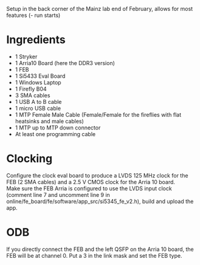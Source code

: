 Setup in the back corner of the Mainz lab end of February, allows for most features (- run starts)

# Ingredients #

* 1 Stryker
* 1 Arria10 Board (here the DDR3 version)
* 1 FEB
* 1 Si5433 Eval Board
* 1 Windows Laptop
* 1 Firefly B04
* 3 SMA cables
* 1 USB A to B cable
* 1 micro USB cable
* 1 MTP Female Male Cable (Female/Female for the fireflies with flat heatsinks and male cables)
* 1 MTP up to MTP down connector
* At least one programming cable

# Clocking #

Configure the clock eval board to produce a LVDS 125 MHz clock for the FEB (2 SMA cables) and a 2.5 V CMOS clock for the Arria 10 board.  
Make sure the FEB Arria is configured to use the LVDS input clock (comment line 7 and uncomment line 9 in online/fe_board/fe/software/app_src/si5345_fe_v2.h), build and upload the app.

# ODB #

If you directly connect the FEB and the left QSFP on the Arria 10 board, the FEB will be at channel 0. Put a 3 in the link mask and set the FEB type.
